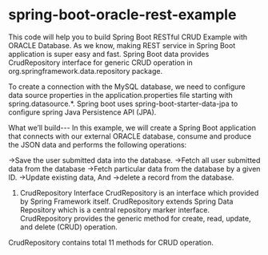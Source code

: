 # spring-boot-oracle-rest-example
This code will help you to build Spring Boot RESTful CRUD Example with ORACLE Database. As we know, making REST service in Spring Boot application is super easy and fast. Spring Boot data provides CrudRepository interface for generic CRUD operation in org.springframework.data.repository package.

To create a connection with the MySQL database, we need to configure data source properties in the application.properties file starting with spring.datasource.*. Spring boot uses spring-boot-starter-data-jpa to configure spring Java Persistence API (JPA).

What we’ll build---
In this example, we will create a Spring Boot application that connects with our external ORACLE database, consume and produce the JSON data and performs the following operations:

->Save the user submitted data into the database.
->Fetch all user submitted data from the database
->Fetch particular data from the database by a given ID.
->Update existing data, And
->delete a record from the database.

1. CrudRepository Interface
CrudRepository is an interface which provided by Spring Framework itself. CrudRepository extends Spring Data Repository which is a central repository marker interface. CrudRepository provides the generic method for create, read, update, and delete (CRUD) operation.

CrudRepository contains total 11 methods for CRUD operation.
